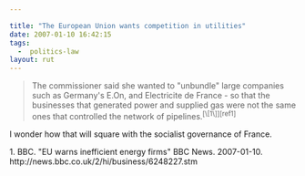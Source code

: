 ```yaml
---

title: "The European Union wants competition in utilities"
date: 2007-01-10 16:42:15
tags:
  -  politics-law
layout: rut
---
```


<blockquote markdown="1">The commissioner said she wanted to "unbundle" large companies such as Germany's E.On, and Electricite de France - so that the businesses that generated power and supplied gas were not the same ones that controlled the network of pipelines.<sup>[\[1\]][ref1]</sup></blockquote>

I wonder how that will square with the socialist governance of France.

<div markdown="1" class="postrefs">
1. BBC.  "EU warns inefficient energy firms"  BBC News.  2007-01-10.  http://news.bbc.co.uk/2/hi/business/6248227.stm
</div>

[ref1]: http://news.bbc.co.uk/2/hi/business/6248227.stm "BBC NEWS | Business | EU warns inefficient energy firms"

